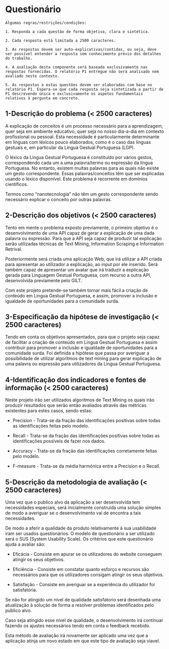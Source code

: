 # Questionário

    Algumas regras/restrições/condições:

    1. Responda a cada questão de forma objetiva, clara e sintética.

    2. Cada resposta está limitada a 2500 caracteres.

    3. As respostas devem ser auto-explicativas/contidas, ou seja, deve ser possível entender a resposta sem conhecimento prévio dos detalhes do trabalho.

    4. A avaliação desta componente será baseada exclusivamente nas respostas fornecidas. O relatório P1 entregue não será analisado nem avaliado neste contexto.

    5. As respostas a estas questões devem ser elaboradas com base no relatório P1. Espera-se que cada resposta seja sintetizada a partir de P1 descrevendo única e exclusivamente os aspetos fundamentais relativos à pergunta em concreto.

## 1-Descrição do problema (< 2500 caracteres)

A explicação de conceitos é um processo necessário para a aprendizagem, quer seja em ambiente educativo, quer seja no nosso dia-a-dia em contexto profissional ou pessoal.
Esta necessidade é particularmente determinante em línguas com léxicos pouco elaborados, como é o caso das línguas gestuais e, em particular da Língua Gestual Portuguesa (LGP).

O léxico da Língua Gestual Portuguesa é constituído por vários gestos, correspondendo cada um a uma palavra/termo ou expressão da língua Portuguesa.
No entanto, existem muitas palavras para as quais não existe um gesto correspondente.
Essas palavras/conceitos têm que ser explicadas usando o léxico disponível.
Este problema é recorrente em domínios científicos.

Termos como “nanotecnologia” não têm um gesto correspondente sendo necessário explicar o conceito por outras palavras.

## 2-Descrição dos objetivos (< 2500 caracteres)

Tento em mente o problema exposto previamente, o primeiro objetivo é o desenvolvimento de uma API capaz de gerar a explicação de uma dada palavra ou expressão.
Para que a API seja capaz de produzir tal explicação serão utilizadas técnicas de Text Mining, Information Scraping e Information Retrival.

Posteriormente será criada uma aplicação Web, que irá utilizar a API criada para apresentar ao utilizador a explicação, ao input por ele inserido.
Será também capaz de apresentar um avatar que irá traduzir a explicação gerada para Linguagem Gestual Portuguesa, com recurso a outra API, desenvolvida previamente pelo GILT.

Com este projeto pretende-se também tornar mais fácil a criação de conteúdo em Lingua Gestual Portuguesa, e assim, promover a inclusão e igualdade de oportunidades para a comunidade surda.

## 3-Especificação da hipótese de investigação (< 2500 caracteres)

Tendo em conta os objetivos apresentados, para que o projeto seja capaz de facilitar a criação de conteúdo em Lingua Gestual Portuguesa e assim contribuir para promover a inclusão e igualdade de oportunidades para a comunidade surda.
Foi definida a hipótese que passa por averiguar a possibilidade de utilizar algoritmos de text mining para gerar explicação de uma palavra ou expressão para utilizadores da Lingua Gestual Portuguesa.

## 4-Identificação dos indicadores e fontes de informação (< 2500 caracteres)

Neste projeto irão ser utilizados algoritmos de Text Mining os quais irão produzir resultados que serão então avaliados através das métricas existentes para estes casos, sendo estas:

* Precision - Trata-se da fração das identificações positivas sobre todas as identificações feitas pelo modelo.

* Recall - Trata-se da fração das identificações positivas sobre todas as identificações possíveis de fazer nos dados.

* Accuracy - Trata-se da fração das identificações corretamente feitas pelo modelo.

* F-measure - Trata-se da média harmónica entre a Precision e o Recall.

## 5-Descrição da metodologia de avaliação (< 2500 caracteres)

Uma vez que o publico alvo da aplicação a ser desenvolvida tem necessidades especiais, será inicialmente construida uma solução simples de modo a averiguar se o desenvolvimento vai de encontra a tais necessidades.

De modo a aferir a qualidade da produto relativamente à sua usabilidade iram ser usados questionários.
O modelo de questionário a ser utilizado será o SUS (System Usability Scale).
Os critérios que este questionário ajuda a avaliar são:

* Eficácia - Consiste em apurar se os utilizadores do website conseguem atingir os seus objetivos.

* Eficiência - Consiste em constatar quanto esforço e recursos são necessários para que os utilizadores consigam atingir os seus objetivos.

* Satisfação - Consiste em averiguar se a experiência do utilizador foi satisfatória.

Se não for atingido um nível de qualidade satisfatorio será desenhada uma atualização à solução de forma a resolver problemas identificados pelo publico alvo.

Caso seja atingido esse nível de qualidade, o desenvolvimento irá continuar fazendo os ajustes necessários tendo em conta o feedback recebido.

Esta método de avaliação irá novamente ser aplicado uma vez que a aplicação atinja um novo estado em que este tipo de avaliação seja viavel.
